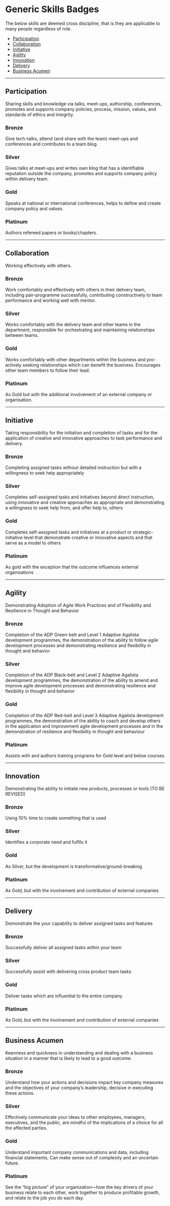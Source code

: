 # Generic Skills Badges

The below skills are deemed cross discipline, that is they are applicable to many people regardless of role.

- [Participation][1]
- [Collaboration][2]
- [Initiative][3]
- [Agility][4]
- [Innovation][5]
- [Delivery][6]
- [Business Acumen][7]

----
## Participation
Sharing skills and knowledge via talks, meet-ups, authorship, conferences, promotes and supports company policies, process, mission, values, and standards of ethics and integrity.
### Bronze
Give tech-talks, attend (and share with the team) meet-ups and conferences and contributes to a team blog.
### Silver
Gives talks at meet-ups and writes own blog that has a identifiable reputation outside the company, promotes and supports company policy within delivery team.
### Gold
Speaks at national or international conferences, helps to define and create company policy and values.
### Platinum
Authors refereed papers or books/chapters.

----
## Collaboration
Working effectively with others.
### Bronze
Work comfortably and effectively with others in their delivery team, including pair-programme successfully, contributing constructively to team performance and working well with mentor.
### Silver
Works comfortably with the delivery team and other teams in the department, responsible for orchestrating and maintaining relationships between teams.
### Gold
Works comfortably with other departments within the business and pro-actively seeking relationships which can benefit the business.  Encourages other team members to follow their lead.
### Platinum
As Gold but with the additional involvement of an external company or organisation.

----
## Initiative
Taking responsibility for the initiation and completion of tasks and for the application of creative and innovative approaches to task performance and delivery.
### Bronze
Completing assigned tasks without detailed instruction but with a willingness to seek help appropriately
### Silver
Completes self-assigned tasks and initiatives beyond direct instruction, using innovative and creative approaches as appropriate and demonstrating a willingness to seek help from, and offer help to, others
### Gold
Completes self-assigned tasks and initiatives at a product or strategic-initiative level that demonstrate creative or innovative aspects and that serve as a model to others
### Platinum
As gold with the exception that the outcome influences external organisations

----
## Agility
Demonstrating Adoption of Agile Work Practices and of Flexibility and Resilience in Thought and Behavior
### Bronze
Completion of the ADP Green-belt and Level 1 Adaptive Agalista development programmes, the demonstration of the ability to follow agile development processes and demonstrating resilience and flexibility in thought and behavior
### Silver
Completion of the ADP Black-belt and Level 2 Adaptive Agalista development programmes, the demonstration of the ability to amend and improve agile development processes and demonstrating resilience and flexibility in thought and behavior
### Gold
Completion of the ADP Red-belt and Level 3 Adaptive Agalista development programmes, the demonstration of the ability to coach and develop others in the application and improvement agile development processes and in the demonstration of resilience and flexibility in thought and behaviour
### Platinum
Assists with and authors training programs for Gold level and below courses

----
## Innovation
Demonstrating the ability to initiate new products, processes or tools (TO BE REVISED)
### Bronze
Using 10% time to create something that is used
### Silver
Identifies a corporate need and fulfils it
### Gold
As Silver, but the development is transformative/ground-breaking
### Platinum
As Gold, but with the involvement and contribution of external companies

----
## Delivery
Demonstrate the your capability to deliver assigned tasks and features
### Bronze
Successfully deliver all assigned tasks within your team
### Silver
Successfully assist with delivering cross product team tasks
### Gold
Deliver tasks which are influential to the entire company
### Platinum
As Gold, but with the involvement and contribution of external companies

----
## Business Acumen
Keenness and quickness in understanding and dealing with a business situation in a manner that is likely to lead to a good outcome.
### Bronze
Understand how your actions and decisions impact key company measures and the objectives of your company’s leadership, decisive in executing these actions.
### Silver
Effectively communicate your ideas to other employees, managers, executives, and the public, are mindful of the implications of a choice for all the affected parties.
### Gold
Understand important company communications and data, including financial statements, Can make sense out of complexity and an uncertain future.
### Platinum
See the “big picture” of your organization—how the key drivers of your business relate to each other, work together to produce profitable growth, and relate to the job you do each day.


[1]:	#participation
[2]:	#collaboration
[3]:	#initiative
[4]:	#agility
[5]:	#innovation
[6]:	#delivery
[7]:	#business-acumen
